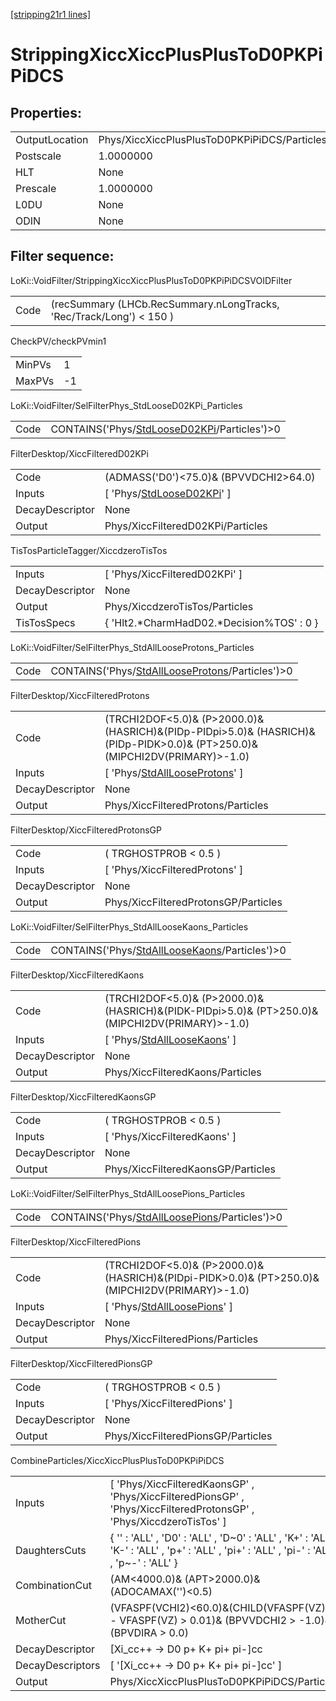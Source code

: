 [[stripping21r1 lines]](./stripping21r1-index)

# StrippingXiccXiccPlusPlusToD0PKPiPiDCS

## Properties:

|                |                                              |
|----------------|----------------------------------------------|
| OutputLocation | Phys/XiccXiccPlusPlusToD0PKPiPiDCS/Particles |
| Postscale      | 1.0000000                                    |
| HLT            | None                                         |
| Prescale       | 1.0000000                                    |
| L0DU           | None                                         |
| ODIN           | None                                         |

## Filter sequence:

LoKi::VoidFilter/StrippingXiccXiccPlusPlusToD0PKPiPiDCSVOIDFilter

|      |                                                                      |
|------|----------------------------------------------------------------------|
| Code | (recSummary (LHCb.RecSummary.nLongTracks, 'Rec/Track/Long') \< 150 ) |

CheckPV/checkPVmin1

|        |     |
|--------|-----|
| MinPVs | 1   |
| MaxPVs | -1  |

LoKi::VoidFilter/SelFilterPhys_StdLooseD02KPi_Particles

|      |                                                                                                |
|------|------------------------------------------------------------------------------------------------|
| Code | CONTAINS('Phys/[StdLooseD02KPi](./stripping21r1-commonparticles-stdloosed02kpi)/Particles')\>0 |

FilterDesktop/XiccFilteredD02KPi

|                 |                                                                               |
|-----------------|-------------------------------------------------------------------------------|
| Code            | (ADMASS('D0')\<75.0)& (BPVVDCHI2\>64.0)                                       |
| Inputs          | [ 'Phys/[StdLooseD02KPi](./stripping21r1-commonparticles-stdloosed02kpi)' ] |
| DecayDescriptor | None                                                                          |
| Output          | Phys/XiccFilteredD02KPi/Particles                                             |

TisTosParticleTagger/XiccdzeroTisTos

|                 |                                             |
|-----------------|---------------------------------------------|
| Inputs          | [ 'Phys/XiccFilteredD02KPi' ]             |
| DecayDescriptor | None                                        |
| Output          | Phys/XiccdzeroTisTos/Particles              |
| TisTosSpecs     | { 'Hlt2.\*CharmHadD02.\*Decision%TOS' : 0 } |

LoKi::VoidFilter/SelFilterPhys_StdAllLooseProtons_Particles

|      |                                                                                                        |
|------|--------------------------------------------------------------------------------------------------------|
| Code | CONTAINS('Phys/[StdAllLooseProtons](./stripping21r1-commonparticles-stdalllooseprotons)/Particles')\>0 |

FilterDesktop/XiccFilteredProtons

|                 |                                                                                                                                 |
|-----------------|---------------------------------------------------------------------------------------------------------------------------------|
| Code            | (TRCHI2DOF\<5.0)& (P\>2000.0)& (HASRICH)&(PIDp-PIDpi\>5.0)& (HASRICH)&(PIDp-PIDK\>0.0)& (PT\>250.0)& (MIPCHI2DV(PRIMARY)\>-1.0) |
| Inputs          | [ 'Phys/[StdAllLooseProtons](./stripping21r1-commonparticles-stdalllooseprotons)' ]                                           |
| DecayDescriptor | None                                                                                                                            |
| Output          | Phys/XiccFilteredProtons/Particles                                                                                              |

FilterDesktop/XiccFilteredProtonsGP

|                 |                                      |
|-----------------|--------------------------------------|
| Code            | ( TRGHOSTPROB \< 0.5 )               |
| Inputs          | [ 'Phys/XiccFilteredProtons' ]     |
| DecayDescriptor | None                                 |
| Output          | Phys/XiccFilteredProtonsGP/Particles |

LoKi::VoidFilter/SelFilterPhys_StdAllLooseKaons_Particles

|      |                                                                                                    |
|------|----------------------------------------------------------------------------------------------------|
| Code | CONTAINS('Phys/[StdAllLooseKaons](./stripping21r1-commonparticles-stdallloosekaons)/Particles')\>0 |

FilterDesktop/XiccFilteredKaons

|                 |                                                                                                     |
|-----------------|-----------------------------------------------------------------------------------------------------|
| Code            | (TRCHI2DOF\<5.0)& (P\>2000.0)& (HASRICH)&(PIDK-PIDpi\>5.0)& (PT\>250.0)& (MIPCHI2DV(PRIMARY)\>-1.0) |
| Inputs          | [ 'Phys/[StdAllLooseKaons](./stripping21r1-commonparticles-stdallloosekaons)' ]                   |
| DecayDescriptor | None                                                                                                |
| Output          | Phys/XiccFilteredKaons/Particles                                                                    |

FilterDesktop/XiccFilteredKaonsGP

|                 |                                    |
|-----------------|------------------------------------|
| Code            | ( TRGHOSTPROB \< 0.5 )             |
| Inputs          | [ 'Phys/XiccFilteredKaons' ]     |
| DecayDescriptor | None                               |
| Output          | Phys/XiccFilteredKaonsGP/Particles |

LoKi::VoidFilter/SelFilterPhys_StdAllLoosePions_Particles

|      |                                                                                                    |
|------|----------------------------------------------------------------------------------------------------|
| Code | CONTAINS('Phys/[StdAllLoosePions](./stripping21r1-commonparticles-stdallloosepions)/Particles')\>0 |

FilterDesktop/XiccFilteredPions

|                 |                                                                                                     |
|-----------------|-----------------------------------------------------------------------------------------------------|
| Code            | (TRCHI2DOF\<5.0)& (P\>2000.0)& (HASRICH)&(PIDpi-PIDK\>0.0)& (PT\>250.0)& (MIPCHI2DV(PRIMARY)\>-1.0) |
| Inputs          | [ 'Phys/[StdAllLoosePions](./stripping21r1-commonparticles-stdallloosepions)' ]                   |
| DecayDescriptor | None                                                                                                |
| Output          | Phys/XiccFilteredPions/Particles                                                                    |

FilterDesktop/XiccFilteredPionsGP

|                 |                                    |
|-----------------|------------------------------------|
| Code            | ( TRGHOSTPROB \< 0.5 )             |
| Inputs          | [ 'Phys/XiccFilteredPions' ]     |
| DecayDescriptor | None                               |
| Output          | Phys/XiccFilteredPionsGP/Particles |

CombineParticles/XiccXiccPlusPlusToD0PKPiPiDCS

|                  |                                                                                                                                            |
|------------------|--------------------------------------------------------------------------------------------------------------------------------------------|
| Inputs           | [ 'Phys/XiccFilteredKaonsGP' , 'Phys/XiccFilteredPionsGP' , 'Phys/XiccFilteredProtonsGP' , 'Phys/XiccdzeroTisTos' ]                      |
| DaughtersCuts    | { '' : 'ALL' , 'D0' : 'ALL' , 'D~0' : 'ALL' , 'K+' : 'ALL' , 'K-' : 'ALL' , 'p+' : 'ALL' , 'pi+' : 'ALL' , 'pi-' : 'ALL' , 'p~-' : 'ALL' } |
| CombinationCut   | (AM\<4000.0)& (APT\>2000.0)& (ADOCAMAX('')\<0.5)                                                                                           |
| MotherCut        | (VFASPF(VCHI2)\<60.0)&(CHILD(VFASPF(VZ),1) - VFASPF(VZ) \> 0.01)& (BPVVDCHI2 \> -1.0)& (BPVDIRA \> 0.0)                                    |
| DecayDescriptor  | [Xi_cc++ -\> D0 p+ K+ pi+ pi-]cc                                                                                                         |
| DecayDescriptors | [ '[Xi_cc++ -\> D0 p+ K+ pi+ pi-]cc' ]                                                                                                 |
| Output           | Phys/XiccXiccPlusPlusToD0PKPiPiDCS/Particles                                                                                               |
